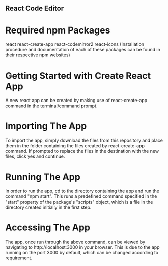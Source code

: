 ## React Code Editor

# Required npm Packages

react
react-create-app
react-codemirror2
react-icons
(Installation procedure and documentation of each of these packages can be found in their respective npm websites)

# Getting Started with Create React App

A new react app can be created by making use of react-create-app command in the terminal/command prompt.

# Importing The App

To import the app, simply download the files from this repository and place them in the folder containing the files created by react-create-app command.
If prompted to replace the files in the destination with the new files, click yes and continue.

# Running The App

In order to run the app, cd to the directory containing the app and run the command "npm start". This runs a predefined command specified in the "start" property of the package's "scripts" object, which is a file in the directory created initially in the first step.

# Accessing The App

The app, once run through the above command, can be viewed by navigating to http://localhost:3000 in your browser. This is due to the app running on the port 3000 by default, which can be changed according to requirement.
